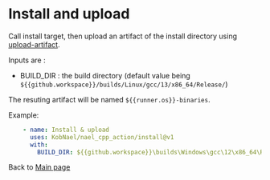 # Install and upload

Call install target, then upload an artifact of the install directory using [upload-artifact](https://github.com/actions/upload-artifact).

Inputs are :
 * BUILD_DIR : the build directory
 (default value being `${{github.workspace}}/builds/Linux/gcc/13/x86_64/Release/`)

The resuting artifact will be named `${{runner.os}}-binaries`.

Example:

```yaml
    - name: Install & upload
      uses: KobNael/nael_cpp_action/install@v1
      with:
        BUILD_DIR: ${{github.workspace}}\builds\Windows\gcc\12\x86_64\Release\
```

Back to [Main page](../README.md)
